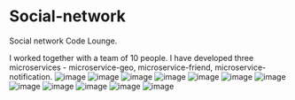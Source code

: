 # Social-network
Social network Code Lounge.

I worked together with a team of 10 people. 
I have developed three microservices - microservice-geo, microservice-friend, microservice-notification.
![image](https://github.com/Avers66/Social-network/assets/122222024/2cf08563-ae0e-43dc-afd2-0e8ee7cd0496)
![image](https://github.com/Avers66/Social-network/assets/122222024/f035a6ab-a2ce-42c9-81e5-7fce2fe6f7bd)
![image](https://github.com/Avers66/Social-network/assets/122222024/6a10162f-aa68-4fc3-bb0b-09198d96f54a)
![image](https://github.com/Avers66/Social-network/assets/122222024/772530ba-9057-4564-912e-849bbba61522)
![image](https://github.com/Avers66/Social-network/assets/122222024/76788a73-71ee-479f-8cf9-09e6df105efb)
![image](https://github.com/Avers66/Social-network/assets/122222024/c66da42f-c781-48af-b13b-6d4651048d6e)
![image](https://github.com/Avers66/Social-network/assets/122222024/a8bf2237-1d77-4491-9beb-3568fb4465fb)
![image](https://github.com/Avers66/Social-network/assets/122222024/3b357c40-616c-4bff-a5bf-f9434cd8cbb8)
![image](https://github.com/Avers66/Social-network/assets/122222024/03ffccf7-a8fa-4664-8e5a-2a8a282f7c5a)
![image](https://github.com/Avers66/Social-network/assets/122222024/92f65141-243c-4c83-8ee5-a507d575a8c4)
![image](https://github.com/Avers66/Social-network/assets/122222024/f61af5bb-e57e-40f7-8c4f-2c8255aca410)
![image](https://github.com/Avers66/Social-network/assets/122222024/2533fd3b-f609-48a4-a9bf-df23985a73ae)




